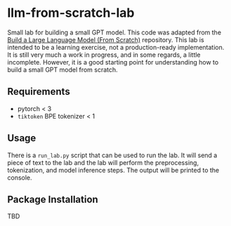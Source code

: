 # llm-from-scratch-lab
Small lab for building a small GPT model. This code was adapted from the [Build a Large Language Model (From Scratch)](https://github.com/rasbt/LLMs-from-scratch) repository. This lab is intended to be a learning exercise, not a production-ready implementation.
It is still very much a work in progress, and in some regards, a little incomplete. However, it is a good starting point for understanding how to build a small GPT model from scratch.

## Requirements
* pytorch < 3
* `tiktoken` BPE tokenizer < 1

## Usage
There is a `run_lab.py` script that can be used to run the lab. It will send a piece of text to the lab and the lab will perform the preprocessing, tokenization, and model inference steps. The output will be printed to the console.

## Package Installation
TBD